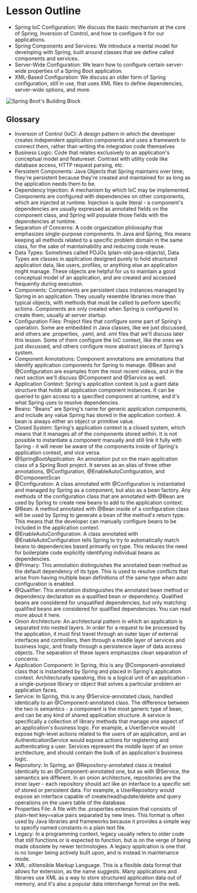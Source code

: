 # Lesson Outline
* Spring IoC Configuration: We discuss the basic mechanism at the core of Spring, Inversion of Control, and how to configure it for our applications.
* Spring Components and Services: We introduce a mental model for developing with Spring, built around classes that we define called components and services.
* Server-Wide Configuration: We learn how to configure certain server-wide properties of a Spring Boot application.
* XML-Based Configuration: We discuss an older form of Spring configuration, still in use, that uses XML files to define dependencies, server-wide options, and more.

![Spring Boot's Building Block](https://video.udacity-data.com/topher/2020/June/5ed93efc_l2-03-lesson-outline/l2-03-lesson-outline.png)


## Glossary
* Inversion of Control (IoC): A design pattern in which the developer creates independent application components and uses a framework to connect them, rather than writing the integration code themselves
* Business Logic: Code that relates exclusively to an application's conceptual model and featureset. Contrast with utility code like database access, HTTP request parsing, etc.
* Persistent Components: Java Objects that Spring maintains over time; they're persistent because they're created and maintained for as long as the application needs them to be.
* Dependency Injection: A mechanism by which IoC may be implemented. Components are configured with dependencies on other components, which are injected at runtime. Injection is quite literal - a component's dependencies are usually expressed as annotated fields on the component class, and Spring will populate those fields with the dependencies at runtime.
* Separation of Concerns: A code organization philosophy that emphasizes single-purpose components. In Java and Spring, this means keeping all methods related to a specific problem domain in the same class, for the sake of maintainability and reducing code reuse.
* Data Types: Sometimes called POJOs (plain-old-java-objects), Data Types are classes in application designed purely to hold structured application data, like users, profiles, or anything else an application might manage. These objects are helpful for us to maintain a good conceptual model of an application, and are created and accessed frequently during execution.
* Components: Components are persistent class instances managed by Spring in an application. They usually resemble libraries more than typical objects, with methods that must be called to perform specific actions. Components are only created when Spring is configured to create them, usually at server startup.
* Configuration Files: Project files that configure some part of Spring's operation. Some are embedded in Java classes, like we just discussed, and others are .properties, .yaml, and .xml files that we'll discuss later this lesson. Some of them configure the IoC context, like the ones we just discussed, and others configure more abstract pieces of Spring's system.
* Component Annotations: Component annotations are annotations that identify application components for Spring to manage. @Bean and @Configuration are examples from the most recent videos, and in the next section we'll discuss @Component and @Service as well.
* Application Context: Spring's application context is just a giant data structure that holds all application component instances. It can be queried to gain access to a specified component at runtime, and it's what Spring uses to resolve dependencies.
* Beans: "Beans" are Spring's name for generic application components, and include any value Spring has stored in the application context. A bean is always either an object or primitive value.
* Closed System: Spring's application context is a closed system, which means that it manages all of the components stored within. It is not possible to instantiate a component manually and still link it fully with Spring - it will never be aware of the components inside of Spring's application context, and vice versa.
* @SpringBootApplication: An annotation put on the main application class of a Spring Boot project. It serves as an alias of three other annotations, @Configuration, @EnableAutoConfiguration, and @ComponentScan
* @Configuration: A class annotated with @Configuration is instantiated and managed by Spring as a component, but also as a bean factory. Any methods of the configuration class that are annotated with @Bean are used by Spring to create new beans to add to the application context.
* @Bean: A method annotated with @Bean inside of a configuration class will be used by Spring to generate a bean of the method's return type. This means that the developer can manually configure beans to be included in the application context.
* @EnableAutoConfiguration: A class annotated with @EnableAutoConfiguration tells Spring to try to automatically match beans to dependencies based primarily on type. This reduces the need for boilerplate code explicitly identifying individual beans as dependencies.
* @Primary: This annotation distinguishes the annotated bean method as the default dependency of its type. This is used to resolve conflicts that arise from having multiple bean definitions of the same type when auto configuration is enabled.
* @Qualifier: This annotation distinguishes the annotated bean method or dependency declaration as a qualified bean or dependency. Qualified beans are considered for unqualified dependencies, but only matching qualified beans are considered for qualified dependencies. You can read more about it here.
* Onion Architecture: An architectural pattern in which an application is separated into nested layers. In order for a request to be processed by the application, it must first travel through an outer layer of external interfaces and controllers, then through a middle layer of services and business logic, and finally through a persistence layer of data access objects. The separation of these layers emphasizes clean separation of concerns.
* Application Component: In Spring, this is any @Component-annotated class that is instantiated by Spring and placed in Spring's application context. Architecturally speaking, this is a logical unit of an application - a single-purpose library or object that solves a particular problem an application faces.
* Service: In Spring, this is any @Service-annotated class, handled identically to an @Component-annotated class. The difference between the two is semantics - a component is the most generic type of bean, and can be any kind of shared application structure. A service is specifically a collection of library methods that manage one aspect of an application's business logic. For example, a UserService would expose high-level actions related to the users of an application, and an AuthenticationService would expose actions for registering and authenticating a user. Services represent the middle layer of an onion architecture, and should contain the bulk of an application's business logic.
* Repository: In Spring, an @Repository-annotated class is treated identically to an @Component-annotated one, but as with @Service, the semantics are different. In an onion architecture, repositories are the inner layer - each repository should act like an interface to a specific set of stored or persistent data. For example, a UserRepository would expose an interface capable of create/read/update/delete and query operations on the users table of the database.
* Properties File: A file with the .properties extension that consists of plain-text key=value pairs separated by new lines. This format is often used by Java libraries and frameworks because it provides a simple way to specify named constants in a plain text file.
* Legacy: In a programming context, legacy usually refers to older code that still functions or is expected to function, but is on the verge of being made obsolete by newer technologies. A legacy application is one that is no longer being actively built upon, and is instead in maintenance mode.
* XML: eXtensible Markup Language. This is a flexible data format that allows for extension, as the name suggests. Many applications and libraries use XML as a way to store structured application data out of memory, and it's also a popular data interchange format on the web.
